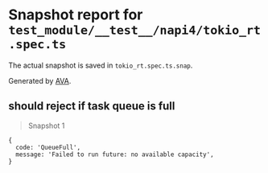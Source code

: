 # Snapshot report for `test_module/__test__/napi4/tokio_rt.spec.ts`

The actual snapshot is saved in `tokio_rt.spec.ts.snap`.

Generated by [AVA](https://avajs.dev).

## should reject if task queue is full

> Snapshot 1

    {
      code: 'QueueFull',
      message: 'Failed to run future: no available capacity',
    }

